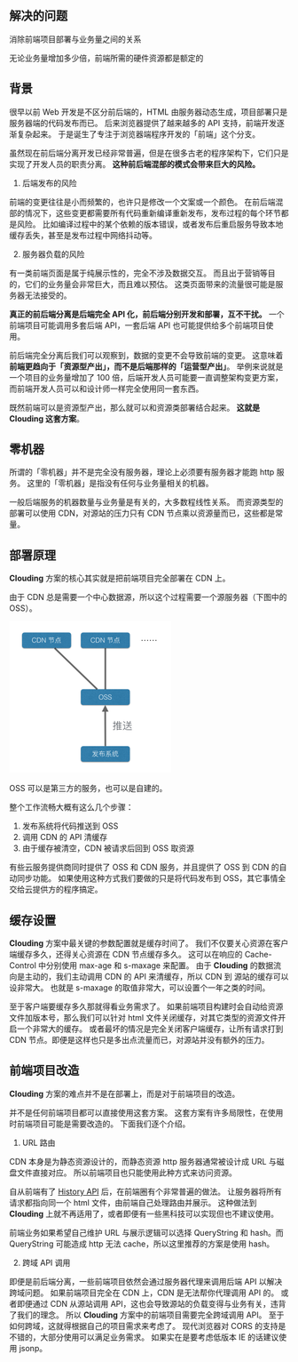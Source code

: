 ## 解决的问题

消除前端项目部署与业务量之间的关系

无论业务量增加多少倍，前端所需的硬件资源都是额定的

## 背景

很早以前 Web 开发是不区分前后端的，HTML 由服务器动态生成，项目部署只是服务器端的代码发布而已。
后来浏览器提供了越来越多的 API 支持，前端开发逐渐复杂起来。
于是诞生了专注于浏览器端程序开发的「前端」这个分支。

虽然现在前后端分离开发已经非常普遍，但是在很多古老的程序架构下，它们只是实现了开发人员的职责分离。
**这种前后端混部的模式会带来巨大的风险。**

  1. 后端发布的风险

  前端的变更往往是小而频繁的，也许只是修改一个文案或一个颜色。
  在前后端混部的情况下，这些变更都需要所有代码重新编译重新发布，发布过程的每个环节都是风险。
  比如编译过程中的某个依赖的版本错误，或者发布后重启服务导致本地缓存丢失，甚至是发布过程中网络抖动等。

  2. 服务器负载的风险

  有一类前端页面是属于纯展示性的，完全不涉及数据交互。
  而且出于营销等目的，它们的业务量会非常巨大，而且难以预估。
  这类页面带来的流量很可能是服务器无法接受的。

**真正的前后端分离是后端完全 API 化，前后端分别开发和部署，互不干扰。**
一个前端项目可能调用多套后端 API，一套后端 API 也可能提供给多个前端项目使用。

前后端完全分离后我们可以观察到，数据的变更不会导致前端的变更。
这意味着**前端更趋向于「资源型产出」，而不是后端那样的「运营型产出」**。
举例来说就是一个项目的业务量增加了 100 倍，后端开发人员可能要一直调整架构变更方案，而前端开发人员可以和设计师一样完全使用同一套东西。

既然前端可以是资源型产出，那么就可以和资源类部署结合起来。
**这就是 Clouding 这套方案**。

## 零机器

所谓的「零机器」并不是完全没有服务器，理论上必须要有服务器才能跑 http 服务。
这里的「零机器」是指没有任何与业务量相关的机器。

一般后端服务的机器数量与业务量是有关的，大多数程线性关系。
而资源类型的部署可以使用 CDN，对源站的压力只有 CDN 节点乘以资源量而已，这些都是常量。

## 部署原理

**Clouding** 方案的核心其实就是把前端项目完全部署在 CDN 上。

由于 CDN 总是需要一个中心数据源，所以这个过程需要一个源服务器（下图中的 OSS）。

<img src="1.png" width="292" height="273" />

OSS 可以是第三方的服务，也可以是自建的。

整个工作流畅大概有这么几个步骤：

1. 发布系统将代码推送到 OSS
2. 调用 CDN 的 API 清缓存
3. 由于缓存被清空，CDN 被请求后回到 OSS 取资源

有些云服务提供商同时提供了 OSS 和 CDN 服务，并且提供了 OSS 到 CDN 的自动同步功能。
如果使用这种方式我们要做的只是将代码发布到 OSS，其它事情全交给云提供方的程序搞定。

## 缓存设置

**Clouding** 方案中最关键的参数配置就是缓存时间了。
我们不仅要关心资源在客户端缓存多久，还得关心资源在 CDN 节点缓存多久。
这可以在响应的 Cache-Control 中分别使用 max-age 和 s-maxage 来配置。
由于 **Clouding** 的数据流向是主动的，我们主动调用 CDN 的 API 来清缓存，所以 CDN 到 源站的缓存可以设非常大。
也就是 s-maxage 的取值非常大，可以设置个一年之类的时间。

至于客户端要缓存多久那就得看业务需求了。
如果前端项目构建时会自动给资源文件加版本号，那么我们可以针对 html 文件关闭缓存，对其它类型的资源文件开启一个非常大的缓存。
或者最坏的情况是完全关闭客户端缓存，让所有请求打到 CDN 节点。即便是这样也只是多出点流量而已，对源站并没有额外的压力。

## 前端项目改造

**Clouding** 方案的难点并不是在部署上，而是对于前端项目的改造。

并不是任何前端项目都可以直接使用这套方案。
这套方案有许多局限性，在使用时前端项目可能是需要改造的。
下面我们逐个介绍。

  1. URL 路由

  CDN 本身是为静态资源设计的，而静态资源 http 服务器通常被设计成 URL 与磁盘文件直接对应。
  所以前端项目也只能使用此种方式来访问资源。

  自从前端有了 <a href="https://developer.mozilla.org/en-US/docs/Web/API/History">History API</a> 后，在前端圈有个非常普遍的做法。
  让服务器将所有请求都指向同一个 html 文件，由前端自己处理路由并展示。
  这种做法到 **Clouding** 上就不再适用了，或者即便有一些黑科技可以实现但也不建议使用。

  前端业务如果希望自己维护 URL 与展示逻辑可以选择 QueryString 和 hash。而 QueryString 可能造成 http 无法 cache，所以这里推荐的方案是使用 hash。

  2. 跨域 API 调用
  
  即便是前后端分离，一些前端项目依然会通过服务器代理来调用后端 API 以解决跨域问题。
  如果前端项目完全在 CDN 上，CDN 是无法帮你代理调用 API 的。
  或者即便通过 CDN 从源站调用 API，这也会导致源站的负载变得与业务有关，违背了我们的理念。
  所以 **Clouding** 方案中的前端项目需要完全跨域调用 API。
  至于如何跨域，这就得根据自己的项目需求来考虑了。
  现代浏览器对 CORS 的支持是不错的，大部分使用可以满足业务需求。
  如果实在是要考虑低版本 IE 的话建议使用 jsonp。
